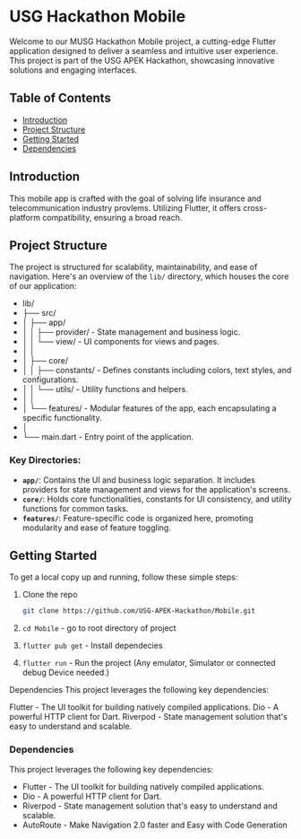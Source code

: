 # USG Hackathon Mobile

Welcome to our MUSG Hackathon Mobile project, a cutting-edge Flutter application designed to deliver a seamless and intuitive user experience. This project is part of the USG APEK Hackathon, showcasing innovative solutions and engaging interfaces.

## Table of Contents

- [Introduction](#introduction)
- [Project Structure](#project-structure)
- [Getting Started](#getting-started)
- [Dependencies](#dependencies)


## Introduction

This mobile app is crafted with the goal of solving life insurance and telecommunication industry provlems. Utilizing Flutter, it offers cross-platform compatibility, ensuring a broad reach.

## Project Structure

The project is structured for scalability, maintainability, and ease of navigation. Here's an overview of the `lib/` directory, which houses the core of our application:

- lib/
- ├── src/
- │   ├── app/
- │   │   ├── provider/ - State management and business logic.
- │   │   └── view/ - UI components for views and pages.
- │   │
- │   ├── core/
- │   │   ├── constants/ - Defines constants including colors, text styles, and configurations.
- │   │   └── utils/ - Utility functions and helpers.
- │   │
- │   └── features/ - Modular features of the app, each encapsulating a specific functionality.
- │
- └── main.dart - Entry point of the application.



### Key Directories:

- **`app/`**: Contains the UI and business logic separation. It includes providers for state management and views for the application's screens.
- **`core/`**: Holds core functionalities, constants for UI consistency, and utility functions for common tasks.
- **`features/`**: Feature-specific code is organized here, promoting modularity and ease of feature toggling.

## Getting Started

To get a local copy up and running, follow these simple steps:

1. Clone the repo
   ```sh
   git clone https://github.com/USG-APEK-Hackathon/Mobile.git

2. `cd Mobile` - go to root directory of project

3. `flutter pub get` - Install dependecies

4. `flutter run` - Run the project (Any emulator, Simulator or connected debug Device needed.)

Dependencies
This project leverages the following key dependencies:

Flutter - The UI toolkit for building natively compiled applications.
Dio - A powerful HTTP client for Dart.
Riverpod - State management solution that's easy to understand and scalable.

### Dependencies
This project leverages the following key dependencies:
- Flutter - The UI toolkit for building natively compiled applications.
- Dio - A powerful HTTP client for Dart.
- Riverpod - State management solution that's easy to understand and scalable.
- AutoRoute - Make Navigation 2.0 faster and Easy with Code Generation







